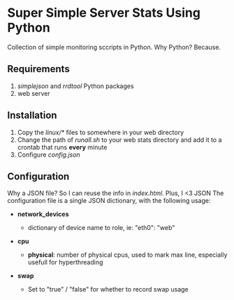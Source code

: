 # Super Simple Server Stats Using Python

Collection of simple monitoring sccripts in Python. Why Python? Because.

## Requirements
1. _simplejson_ and _rrdtool_ Python packages
2. web server

## Installation
1. Copy the _linux/*_ files to somewhere in your web directory
2. Change the path of _runall.sh_ to your web stats directory and add it to a crontab that runs **every** minute
3. Configure _config.json_

## Configuration
Why a JSON file? So I can reuse the info in _index.html_. Plus, I <3 JSON
The configuration file is a single JSON dictionary, with the following usage:

* **network_devices**
  * dictionary of device name to role, ie: "eth0": "web"

* **cpu**
  * **physical**: number of physical cpus, used to mark max line, especially usefull for hyperthreading

* **swap**
  * Set to "true" / "false" for whether to record swap usage

